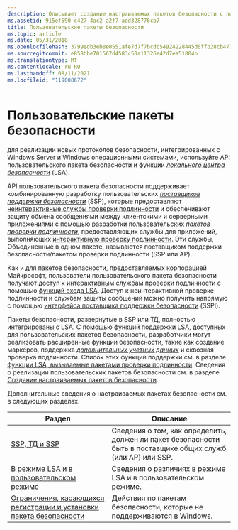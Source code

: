 ```yaml
---
description: Описывает создание настраиваемых пакетов безопасности с помощью API пользовательского пакета безопасности.
ms.assetid: 915ef590-c427-4ac2-a2f7-aed328776cb7
title: Пользовательские пакеты безопасности
ms.topic: article
ms.date: 05/31/2018
ms.openlocfilehash: 3799edb3eb8e0551afe7d7f7bcdc54924228445d6ffb28cb4773af843b5c2d9c
ms.sourcegitcommit: e858bbe701567d4583c50a11326e42d7ea51804b
ms.translationtype: MT
ms.contentlocale: ru-RU
ms.lasthandoff: 08/11/2021
ms.locfileid: "119008672"
---
```

# <a name="custom-security-packages"></a>Пользовательские пакеты безопасности

для реализации новых протоколов безопасности, интегрированных с Windows Server и Windows операционными системами, используйте API пользовательского пакета безопасности и функции [*локального центра безопасности*](/windows/desktop/SecGloss/l-gly) (LSA).

API пользовательского пакета безопасности поддерживает комбинированную разработку пользовательских [*поставщиков поддержки безопасности*](/windows/desktop/SecGloss/s-gly) (SSP), которые предоставляют [неинтерактивные службы проверки подлинности](noninteractive-authentication.md) и обеспечивают защиту обмена сообщениями между клиентскими и серверными приложениями с помощью разработки пользовательских [*пакетов проверки подлинности*](/windows/desktop/SecGloss/a-gly), предоставляющих службы для приложений, выполняющих [интерактивную проверку подлинности](interactive-authentication.md). Эти службы, Объединенные в одном пакете, называются поставщиком поддержки безопасности/пакетом проверки подлинности (SSP или AP).

Как и для пакетов безопасности, предоставляемых корпорацией Майкрософт, пользователи пользовательского пакета безопасности получают доступ к интерактивным службам проверки подлинности с помощью [функций входа LSA](authentication-functions.md). Доступ к неинтерактивной проверке подлинности и службам защиты сообщений можно получить напрямую с помощью [интерфейса поставщика поддержки безопасности](sspi.md) (SSPI).

Пакеты безопасности, развернутые в SSP или ТД, полностью интегрированы с LSA. С помощью функций поддержки LSA, доступных для пользовательских пакетов безопасности, разработчики могут реализовать расширенные функции безопасности, такие как создание маркеров, поддержка [*дополнительных учетных данных*](/windows/desktop/SecGloss/s-gly) и сквозная проверка подлинности. Список этих функций поддержки см. в разделе [функции LSA, вызываемые пакетами проверки подлинности](authentication-functions.md). Сведения о реализации пользовательских пакетов безопасности см. в разделе [Создание настраиваемых пакетов безопасности](creating-custom-security-packages.md).

Дополнительные сведения о настраиваемых пакетах безопасности см. в следующих разделах.



| Раздел                                                                                                                                                 | Описание                                                                                             |
|-------------------------------------------------------------------------------------------------------------------------------------------------------|---------------------------------------------------------------------------------------------------------|
| [SSP, ТД и SSP](ssp-aps-versus-ssps.md)<br/>                                                                                                | Сведения о том, как определить, должен ли пакет безопасности быть в поставщике общих служб (или AP) или SSP.<br/> |
| [В режиме LSA и в пользовательском режиме](lsa-mode-versus-user-mode.md)<br/>                                                                                    | Сведения о различиях в режиме LSA и в пользовательском режиме.<br/>                                      |
| [Ограничения, касающихся регистрации и установки пакета безопасности](restrictions-around-registering-and-installing-a-security-package.md)<br/> | Действия по пакетам безопасности, которые не поддерживаются в Windows.<br/>                              |



 

 

